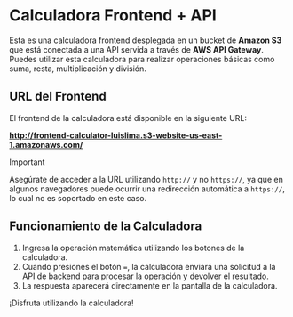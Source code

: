 
# Calculadora Frontend + API

Esta es una calculadora frontend desplegada en un bucket de **Amazon S3** que está conectada a una API servida a través de **AWS API Gateway**. Puedes utilizar esta calculadora para realizar operaciones básicas como suma, resta, multiplicación y división.

## URL del Frontend

El frontend de la calculadora está disponible en la siguiente URL:

**http://frontend-calculator-luislima.s3-website-us-east-1.amazonaws.com/**

> [!IMPORTANT]
> Asegúrate de acceder a la URL utilizando `http://` y no `https://`, ya que en algunos navegadores puede ocurrir una redirección automática a `https://`, lo cual no es soportado en este caso.

## Funcionamiento de la Calculadora

1. Ingresa la operación matemática utilizando los botones de la calculadora.
2. Cuando presiones el botón `=`, la calculadora enviará una solicitud a la API de backend para procesar la operación y devolver el resultado.
3. La respuesta aparecerá directamente en la pantalla de la calculadora.

¡Disfruta utilizando la calculadora!
